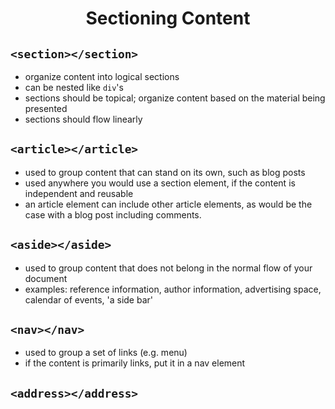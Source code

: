<h1 align=center>Sectioning Content</h1>

## ```<section></section>```
- organize content into logical sections
- can be nested like ```div```'s
- sections should be topical; organize content based on the material being presented
- sections should flow linearly

## ```<article></article>```
- used to group content that can stand on its own, such as blog posts
- used anywhere you would use a section element, if the content is independent and reusable
- an article element can include other article elements, as would be the case with a blog post including comments.

## ```<aside></aside>```
- used to group content that does not belong in the normal flow of your document
- examples: reference information, author information, advertising space, calendar of events, 'a side bar'

## ```<nav></nav>```
- used to group a set of links (e.g. menu)
- if the content is primarily links, put it in a nav element

## ```<address></address>```